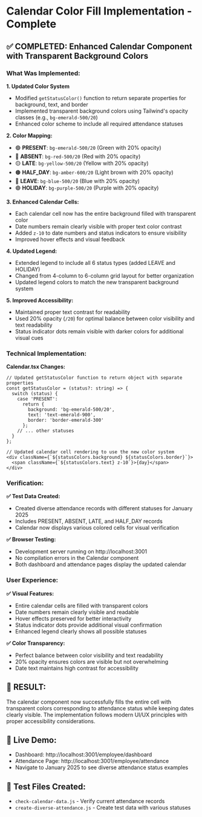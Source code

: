 # Calendar Color Fill Implementation - Complete

## ✅ COMPLETED: Enhanced Calendar Component with Transparent Background Colors

### What Was Implemented:

**1. Updated Color System**
- Modified `getStatusColor()` function to return separate properties for background, text, and border
- Implemented transparent background colors using Tailwind's opacity classes (e.g., `bg-emerald-500/20`)
- Enhanced color scheme to include all required attendance statuses

**2. Color Mapping:**
- 🟢 **PRESENT**: `bg-emerald-500/20` (Green with 20% opacity)
- 🔴 **ABSENT**: `bg-red-500/20` (Red with 20% opacity)  
- 🟡 **LATE**: `bg-yellow-500/20` (Yellow with 20% opacity)
- 🟤 **HALF_DAY**: `bg-amber-600/20` (Light brown with 20% opacity)
- 🔵 **LEAVE**: `bg-blue-500/20` (Blue with 20% opacity)
- 🟣 **HOLIDAY**: `bg-purple-500/20` (Purple with 20% opacity)

**3. Enhanced Calendar Cells:**
- Each calendar cell now has the entire background filled with transparent color
- Date numbers remain clearly visible with proper text color contrast
- Added `z-10` to date numbers and status indicators to ensure visibility
- Improved hover effects and visual feedback

**4. Updated Legend:**
- Extended legend to include all 6 status types (added LEAVE and HOLIDAY)
- Changed from 4-column to 6-column grid layout for better organization
- Updated legend colors to match the new transparent background system

**5. Improved Accessibility:**
- Maintained proper text contrast for readability
- Used 20% opacity (`/20`) for optimal balance between color visibility and text readability
- Status indicator dots remain visible with darker colors for additional visual cues

### Technical Implementation:

**Calendar.tsx Changes:**
```tsx
// Updated getStatusColor function to return object with separate properties
const getStatusColor = (status?: string) => {
  switch (status) {
    case 'PRESENT':
      return {
        background: 'bg-emerald-500/20',
        text: 'text-emerald-900', 
        border: 'border-emerald-300'
      };
    // ... other statuses
  }
};

// Updated calendar cell rendering to use the new color system
<div className={`${statusColors.background} ${statusColors.border}`}>
  <span className={`${statusColors.text} z-10`}>{day}</span>
</div>
```

### Verification:

**✅ Test Data Created:**
- Created diverse attendance records with different statuses for January 2025
- Includes PRESENT, ABSENT, LATE, and HALF_DAY records
- Calendar now displays various colored cells for visual verification

**✅ Browser Testing:**
- Development server running on http://localhost:3001
- No compilation errors in the Calendar component
- Both dashboard and attendance pages display the updated calendar

### User Experience:

**✅ Visual Features:**
- Entire calendar cells are filled with transparent colors
- Date numbers remain clearly visible and readable
- Hover effects preserved for better interactivity
- Status indicator dots provide additional visual confirmation
- Enhanced legend clearly shows all possible statuses

**✅ Color Transparency:**
- Perfect balance between color visibility and text readability
- 20% opacity ensures colors are visible but not overwhelming
- Date text maintains high contrast for accessibility

## 🎯 RESULT: 
The calendar component now successfully fills the entire cell with transparent colors corresponding to attendance status while keeping dates clearly visible. The implementation follows modern UI/UX principles with proper accessibility considerations.

## 📱 Live Demo:
- Dashboard: http://localhost:3001/employee/dashboard
- Attendance Page: http://localhost:3001/employee/attendance
- Navigate to January 2025 to see diverse attendance status examples

## 🧪 Test Files Created:
- `check-calendar-data.js` - Verify current attendance records
- `create-diverse-attendance.js` - Create test data with various statuses
